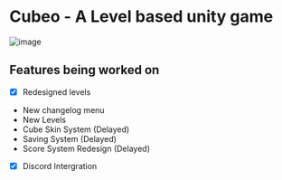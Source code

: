 # Cubeo - A Level based unity game

![image](https://i.imgur.com/g5A2ltM.png)

## Features being worked on
- [x] Redesigned levels
-  New changelog menu
-  New Levels
-  Cube Skin System (Delayed)
-  Saving System (Delayed)
-  Score System Redesign (Delayed)
- [x] Discord Intergration
